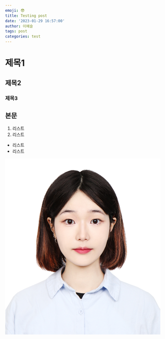 ```yaml
---
emoji: 😎
title: Testing post
date: '2023-01-29 16:57:00'
author: 이예슬
tags: post
categories: test
---
```


# 제목1
## 제목2
### 제목3
본문
---
1. 리스트
2. 리스트
- 리스트
- 리스트

![test.jpg](./face.JPG)

```toc
```